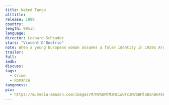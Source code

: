 ```yaml
---
title: Naked Tango
alttitle:
release: 1990
country:
length: 90min
language:
director: Leonard Schrader
stars: "Vincent D'Onofrio"
note: When a young European woman assumes a false identity in 1920s Argentina, she gets more than she bargained for.
trailer:
full:
imdb:
discuss:
tags:
  - Crime
  - Romance
tangoness:
pix:
  - https://m.media-amazon.com/images/M/MV5BMTMzMzIwOTc3MV5BMl5BanBnXkFtZTcwMDU4NTcxMQ@@._V1_.jpg
---
```


